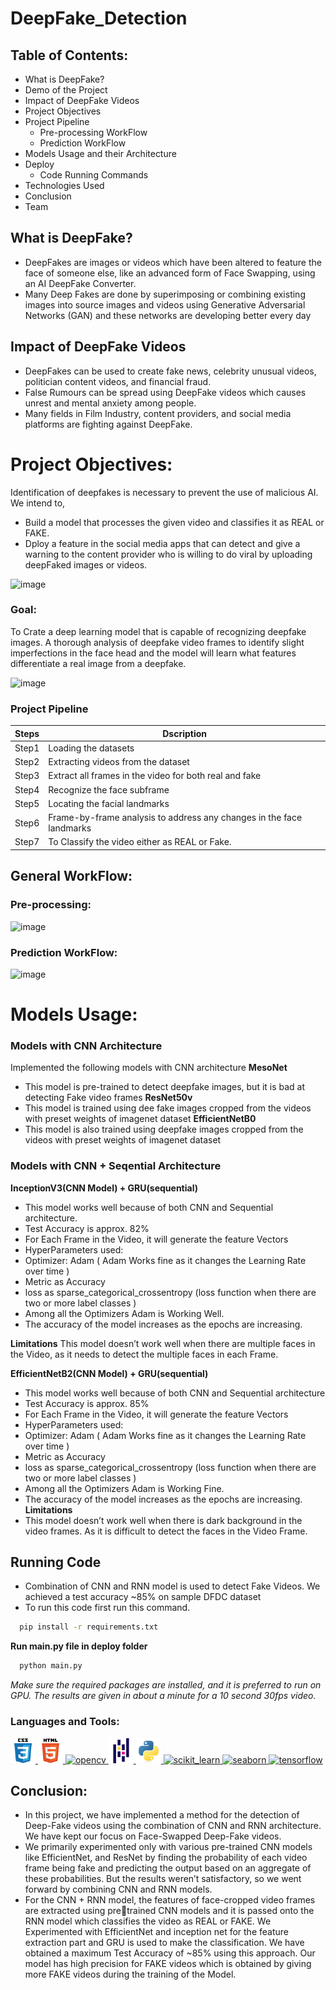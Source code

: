 # DeepFake_Detection

## Table of Contents:

- What is DeepFake?
- Demo of the Project
- Impact of DeepFake Videos
- Project Objectives
- Project Pipeline
  - Pre-processing WorkFlow
  - Prediction WorkFlow
- Models Usage and their Architecture
- Deploy
  - Code Running Commands
- Technologies Used
- Conclusion
- Team

## What is DeepFake?

- DeepFakes are images or videos which have been altered to feature the face of
  someone else, like an advanced form of Face Swapping, using an AI DeepFake
  Converter.
- Many Deep Fakes are done by superimposing or combining existing images into source
  images and videos using Generative Adversarial Networks (GAN) and these networks
  are developing better every day

## Impact of DeepFake Videos

- DeepFakes can be used to create fake news, celebrity unusual videos, politician
  content videos, and financial fraud.
- False Rumours can be spread using DeepFake videos which causes unrest and
  mental anxiety among people.
- Many fields in Film Industry, content providers, and social media platforms are
  fighting against DeepFake.

# Project Objectives:

Identification of deepfakes is necessary to prevent the use of malicious AI.
We intend to,

- Build a model that processes the given video and classifies it as REAL or FAKE.
- Dploy a feature in the social media apps that can detect and give a warning to
  the content provider who is willing to do viral by uploading deepFaked images or
  videos.

![image](https://user-images.githubusercontent.com/77656115/206965843-6ac74168-3e31-43d6-9bbf-3e3d25e17522.png)

### Goal:

To Crate a deep learning model that is capable of recognizing deepfake images. A
thorough analysis of deepfake video frames to identify slight imperfections in the face
head and the model will learn what features differentiate a real image from a deepfake.

![image](https://user-images.githubusercontent.com/77656115/206965890-a1c345cf-8ae9-49f7-b498-ae4c7168666a.png)

### Project Pipeline

| Steps | Dscription                                                           |
| ----- | -------------------------------------------------------------------- |
| Step1 | Loading the datasets                                                 |
| Step2 | Extracting videos from the dataset                                   |
| Step3 | Extract all frames in the video for both real and fake               |
| Step4 | Recognize the face subframe                                          |
| Step5 | Locating the facial landmarks                                        |
| Step6 | Frame-by-frame analysis to address any changes in the face landmarks |
| Step7 | To Classify the video either as REAL or Fake.                        |

## General WorkFlow:

### Pre-processing:

![image](https://user-images.githubusercontent.com/77656115/206968030-1e9729e7-8d34-4295-a110-d05ad0ade7bb.png)

### Prediction WorkFlow:

![image](https://user-images.githubusercontent.com/77656115/206968272-73db6238-79a0-46a1-ad5b-e651ad002322.png)

# Models Usage:

### Models with CNN Architecture

Implemented the following models with CNN architecture
**MesoNet**

- This model is pre-trained to detect deepfake images, but it is bad at detecting Fake
  video frames
  **ResNet50v**
- This model is trained using dee fake images cropped from the videos with preset
  weights of imagenet dataset
  **EfficientNetB0**
- This model is also trained using deepfake images cropped from the videos with
  preset weights of imagenet dataset

### Models with CNN + Seqential Architecture

**InceptionV3(CNN Model) + GRU(sequential)**

- This model works well because of both CNN and Sequential architecture.
- Test Accuracy is approx. 82%
- For Each Frame in the Video, it will generate the feature Vectors
- HyperParameters used:
- Optimizer: Adam ( Adam Works fine as it changes the Learning Rate over time )
- Metric as Accuracy
- loss as sparse_categorical_crossentropy (loss function when there are two or more
  label classes )
- Among all the Optimizers Adam is Working Well.
- The accuracy of the model increases as the epochs are increasing.

**Limitations**
This model doesn’t work well when there are multiple faces in the Video, as it needs to
detect the multiple faces in each Frame.

**EfficientNetB2(CNN Model) + GRU(sequential)**

- This model works well because of both CNN and Sequential architecture
- Test Accuracy is approx. 85%
- For Each Frame in the Video, it will generate the feature Vectors
- HyperParameters used:
- Optimizer: Adam ( Adam Works fine as it changes the Learning Rate over time )
- Metric as Accuracy
- loss as sparse_categorical_crossentropy (loss function when there are two or more
  label classes )
- Among all the Optimizers Adam is Working Fine.
- The accuracy of the model increases as the epochs are increasing.
  **Limitations**
- This model doesn’t work well when there is dark background in the video frames. As it is
  difficult to detect the faces in the Video Frame.

## Running Code

- Combination of CNN and RNN model is used to detect Fake Videos. We achieved a test accuracy ~85% on sample DFDC dataset
- To run this code first run this command.

```bash
  pip install -r requirements.txt
```

**Run main.py file in deploy folder**

```bash
  python main.py
```

*Make sure the required packages are installed, and it is preferred to run on GPU. The results are given in about a minute for a 10 second 30fps video.*

<h3 align="left">Languages and Tools:</h3>
<p align="left"> <a href="https://www.w3schools.com/css/" target="_blank" rel="noreferrer"> <img src="https://raw.githubusercontent.com/devicons/devicon/master/icons/css3/css3-original-wordmark.svg" alt="css3" width="40" height="40"/> </a> <a href="https://www.w3.org/html/" target="_blank" rel="noreferrer"> <img src="https://raw.githubusercontent.com/devicons/devicon/master/icons/html5/html5-original-wordmark.svg" alt="html5" width="40" height="40"/> </a> <a href="https://opencv.org/" target="_blank" rel="noreferrer"> <img src="https://www.vectorlogo.zone/logos/opencv/opencv-icon.svg" alt="opencv" width="40" height="40"/> </a> <a href="https://pandas.pydata.org/" target="_blank" rel="noreferrer"> <img src="https://raw.githubusercontent.com/devicons/devicon/2ae2a900d2f041da66e950e4d48052658d850630/icons/pandas/pandas-original.svg" alt="pandas" width="40" height="40"/> </a> <a href="https://www.python.org" target="_blank" rel="noreferrer"> <img src="https://raw.githubusercontent.com/devicons/devicon/master/icons/python/python-original.svg" alt="python" width="40" height="40"/> </a> <a href="https://scikit-learn.org/" target="_blank" rel="noreferrer"> <img src="https://upload.wikimedia.org/wikipedia/commons/0/05/Scikit_learn_logo_small.svg" alt="scikit_learn" width="40" height="40"/> </a> <a href="https://seaborn.pydata.org/" target="_blank" rel="noreferrer"> <img src="https://seaborn.pydata.org/_images/logo-mark-lightbg.svg" alt="seaborn" width="40" height="40"/> </a> <a href="https://www.tensorflow.org" target="_blank" rel="noreferrer"> <img src="https://www.vectorlogo.zone/logos/tensorflow/tensorflow-icon.svg" alt="tensorflow" width="40" height="40"/> </a> </p>

## Conclusion:

- In this project, we have implemented a method for the detection of Deep-Fake videos using the
  combination of CNN and RNN architecture. We have kept our focus on Face-Swapped Deep-Fake
  videos.
- We primarily experimented only with various pre-trained CNN models like EfficientNet, and
  ResNet by finding the probability of each video frame being fake and predicting the output based on an aggregate of these probabilities. But the results weren’t satisfactory, so we went forward by combining CNN and RNN models.
- For the CNN + RNN model, the features of face-cropped video frames are extracted using pretrained CNN models and it is passed onto the RNN model which classifies the video as REAL or
  FAKE. We Experimented with EfficientNet and inception net for the feature extraction part and
  GRU is used to make the classification. We have obtained a maximum Test Accuracy of ~85%
  using this approach. Our model has high precision for FAKE videos which is obtained by giving
  more FAKE videos during the training of the Model.
